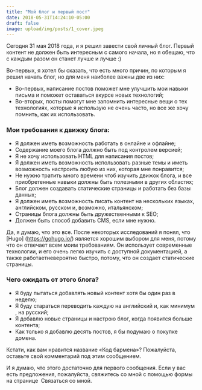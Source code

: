 ```yaml
---
title: "Мой блог и первый пост"
date: 2018-05-31T14:24:10-05:00
draft: false
image: upload/img/posts/1_cover.jpeg
---
```


Сегодня 31 мая 2018 года, и я решил завести свой личный блог. Первый контент не должен быть интересным с самого начала, но я обещаю, что с каждым разом он станет лучше и лучше :)

Во-первых, я хотел бы сказать, что есть много причин, по которым я решил начать блог, но для меня наиболее важны две из них:

- Во-первых, написание постов поможет мне улучшить мои навыки письма и поможет оставаться вкурсе новых технологий;
- Во-вторых, посты помогут мне запомнить интересные вещи о тех технологиях, которые я использую не очень часто, но все же хочу помнить, как их использовать.

### Мои требования к движку блога:

- Я должен иметь возможность работать в онлайне и офлайне;
- Содержание моего блога должно быть под контролем версией;
- Я не хочу использовать HTML для написания постов;
- Я должен иметь возможность использовать разные темы и иметь возможность настроить любую из них, которая мне понравится;
- Не нужно тратить много времени чтоб изучить движок блога, и все приобретенные навыки должны быть полезными в других областях;
- Блог должен создавать статические страницы и работать без базы данных;
- Я должен иметь возможность писать контент на нескольких языках, английском, русском и, возможно, итальянском;
- Страницы блога должны быть дружественными к SEO;
- Должен быть способ добавить CMS, если мне нужно.

Да, я думаю, что это все. После некоторых исследований я понял, что [Hugo] (https://gohugo.io/) является хорошим выбором для меня, потому что он отвечает всем моим требованиям. Он использует современные технологии, и его очень легко изучить с доступной документацией, а также работаетневероятно быстро, потому, что он создает статические страницы.


### Чего ожидать от этого блога?

- Я буду пытаться добавлять новый контент хотя бы один раз в неделю;
- Я буду стараться переводить каждую на английский и, как минимум , на русский;
- Я добавлю новые страницы и настрою блог, когда появится больше контента;
- Как только я добавлю десять постов, я бы подумаю о покупке домена.

Кстати, как вам нравится название «Код бармена»? Пожалуйста, оставьте свой комментарий под этим сообщением.

И я думаю, что этого достаточно для первого сообщения. Если у вас есть предложения, пожалуйста, свяжитесь со мной с помощью формы на странице  Связаться со мной.
